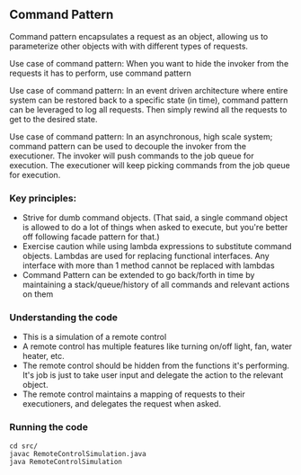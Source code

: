 ## Command Pattern

Command pattern encapsulates a request as an object, allowing us to parameterize other objects with with different types of requests.

Use case of command pattern: When you want to hide the invoker from the requests it has to perform, use command pattern

Use case of command pattern: In an event driven architecture where entire system can be restored back to a specific state (in time), command pattern can be leveraged to log all requests. Then simply rewind all the requests to get to the desired state.

Use case of command pattern: In an asynchronous, high scale system; command pattern can be used to decouple the invoker from the executioner. The invoker will push commands to the job queue for execution. The executioner will keep picking commands from the job queue for execution.  

### Key principles:

- Strive for dumb command objects. (That said, a single command object is allowed to do a lot of things when asked to execute, but you're better off following facade pattern for that.)
- Exercise caution while using lambda expressions to substitute command objects. Lambdas are used for replacing functional interfaces. Any interface with more than 1 method cannot be replaced with lambdas
- Command Pattern can be extended to go back/forth in time by maintaining a stack/queue/history of all commands and relevant actions on them



### Understanding the code

- This is a simulation of a remote control
- A remote control has multiple features like turning on/off light, fan, water heater, etc.
- The remote control should be hidden from the functions it's performing. It's job is just to take user input and delegate the action to the relevant object.
- The remote control maintains a mapping of requests to their executioners, and delegates the request when asked.

### Running the code

```
cd src/
javac RemoteControlSimulation.java
java RemoteControlSimulation

```